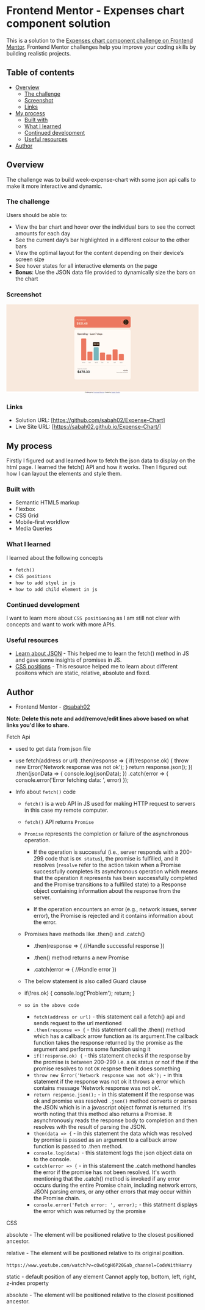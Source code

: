 # Frontend Mentor - Expenses chart component solution

This is a solution to the [Expenses chart component challenge on Frontend Mentor](https://www.frontendmentor.io/challenges/expenses-chart-component-e7yJBUdjwt). Frontend Mentor challenges help you improve your coding skills by building realistic projects. 

## Table of contents

- [Overview](#overview)
  - [The challenge](#the-challenge)
  - [Screenshot](#screenshot)
  - [Links](#links)
- [My process](#my-process)
  - [Built with](#built-with)
  - [What I learned](#what-i-learned)
  - [Continued development](#continued-development)
  - [Useful resources](#useful-resources)
- [Author](#author)


## Overview

The challenge was to build week-expense-chart with some json api calls to make it more interactive and dynamic.

### The challenge

Users should be able to:

- View the bar chart and hover over the individual bars to see the correct amounts for each day
- See the current day’s bar highlighted in a different colour to the other bars
- View the optimal layout for the content depending on their device’s screen size
- See hover states for all interactive elements on the page
- **Bonus**: Use the JSON data file provided to dynamically size the bars on the chart

### Screenshot

![My work - Desktop](<Expenses chart component.png>)


### Links

- Solution URL: [https://github.com/sabah02/Expense-Chart]
- Live Site URL: [https://sabah02.github.io/Expense-Chart/]

## My process

Firstly I figured out and learned how to fetch the json data to display on the html page. I learned the fetch() 
API and how it works. Then I figured out how I can layout the elements and style them.

### Built with

- Semantic HTML5 markup
- Flexbox
- CSS Grid
- Mobile-first workflow
- Media Queries

### What I learned

I learned about the following concepts

  - `fetch()`
  - `CSS positions`
  - `how to add styel in js`
  - `how to add child element in js`

### Continued development

I want to learn more about `CSS positioning` as I am still not clear with concepts and want to work with more APIs.

### Useful resources

- [Learn about JSON](https://www.youtube.com/watch?v=cj3h3Fb10QY&ab_channel=HostingerAcademy) - This helped me to learn the fetch() method in JS and gave some insights of promises in JS.
- [CSS positions](https://www.youtube.com/watch?v=jx5jmI0UlXU&ab_channel=WebDevSimplified) - This resource helped me
to learn about different positons which are static, relative, absolute and fixed.

## Author

- Frontend Mentor - [@sabah02](https://www.frontendmentor.io/profile/yourusername)


**Note: Delete this note and add/remove/edit lines above based on what links you'd like to share.**


Fetch Api
  - used to get data from json file
  - use fetch(address or url)
     .then(response => {
        if(!response.ok) {
          throw new Error('Network response was not ok');
        }
        return response.json();
     })
     .then(jsonData => {
        console.log(jsonData);
     })
     .catch(error => {
      console.error('Error fetching data: ', error)
     });

  - Info about `fetch()` code
    - `fetch()` is a web API in JS used for making HTTP request to   servers in this case my remote computer.

    - `fetch()` API returns `Promise`

    - `Promise` represents the completion or failure of the asynchronous operation.
      - If the operation is successful (i.e., server responds with a 200-299 code that is `OK status`), the promise is fulfilled, and it resolves (`resolve` refer to the action taken when a Promise successfully completes its asynchronous operation which means that the operation it represents has been successfully completed and the Promise transitions to a fulfilled state) to a Response object containing information about the response from the server.

      - If the operation encounters an error (e.g., network issues, server error), the Promise is rejected and it contains information about the error.

    - Promises have methods like .then()
      and .catch()
      - .then(response => {
        //Handle successful response
      })
      - .then() method returns a new Promise

      - .catch(error => {
        //Handle error
      })

    - The below statement is also called Guard clause
    - if(!res.ok) {
      console.log('Problem');
      return;
    }

    - `so in the above code`
      - `fetch(address or url)` - this statement call a fetch() api and sends request to the url mentioned
      - `.then(response => {` - this statement call the .then() method which has a callback arrow function as its argument.The callback function takes the response returned by the promise as the argument and performs some function using it
      - `if(!response.ok) {` - this statement checks if the response by the promise is between 200-299 i.e. a `OK` status or not if the if the promise resolves to not `OK` respnse then it does something
      - `throw new Error('Network response was not ok');` - in this statement if the response was not ok it throws a error which contains message 'Network response was not ok'.
      - `return response.json();` - in this statement if the response was ok and promise was resolved `.json()` method converts or parses the JSON which is in a javascript object format is returned. It's worth noting that this method also returns a Promise. It asynchronously reads the response body to completion and then resolves with the result of parsing the JSON.
      - `then(data => {` - in this statement the data which was resolved by promise is passed as an argument to a callback arrow function is passed to .then method.
      - `console.log(data)` - this statement logs the json object data on to the console.
      - `catch(error => {` - in this statement the .catch methond 
      handles the error if the promise has not been resolved. It's worth mentioning that the .catch() method is invoked if any error occurs during the entire Promise chain, including network errors, JSON parsing errors, or any other errors that may occur within the Promise chain.
      - `console.error('Fetch error: ', error);` - this statment displays the error which was returned by the promise

CSS

absolute - The element will be positioned relative to the closest positioned ancestor.

relative - The element will be positioned relative to its original position.

`https://www.youtube.com/watch?v=cOw6tgH6P20&ab_channel=CodeWithHarry`

static - default position of any element
         Cannot apply top, bottom, left, right, z-index property

absolute - The element will be positioned relative to the closest positioned ancestor.

  
            

      


  